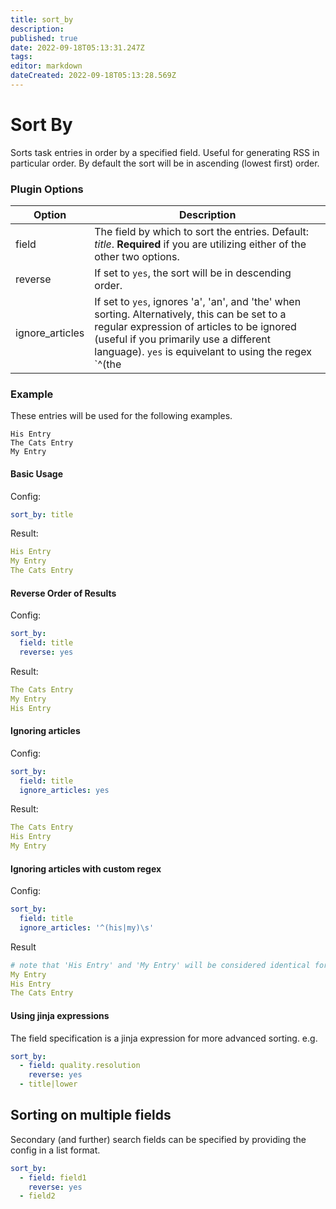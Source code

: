 ```yaml
---
title: sort_by
description: 
published: true
date: 2022-09-18T05:13:31.247Z
tags: 
editor: markdown
dateCreated: 2022-09-18T05:13:28.569Z
---
```


# Sort By
Sorts task entries in order by a specified field. Useful for generating RSS in particular order. By default the sort will be in ascending (lowest first) order.

### Plugin Options
| Option| Description |
| --- | --- |
| field | The field by which to sort the entries. Default: _title_. **Required** if you are utilizing either of the other two options. |
| reverse | If set to `yes`, the sort will be in descending order. |
| ignore_articles | If set to `yes`, ignores 'a', 'an', and 'the' when sorting. Alternatively, this can be set to a regular expression of articles to be ignored (useful if you primarily use a different language). `yes` is equivelant to using the regex `^(the|a|an)\s`. |

### Example
These entries will be used for the following examples.
```text
His Entry
The Cats Entry
My Entry
```

#### Basic Usage
Config:
```yaml
sort_by: title
```
Result:
```yaml
His Entry
My Entry
The Cats Entry
```

#### Reverse Order of Results
Config:
```yaml
sort_by:
  field: title
  reverse: yes
```
Result:
```yaml
The Cats Entry
My Entry
His Entry
```

#### Ignoring articles
Config:
```yaml
sort_by:
  field: title
  ignore_articles: yes
```
Result:
```yaml
The Cats Entry
His Entry
My Entry
```

#### Ignoring articles with custom regex
Config:
```yaml
sort_by:
  field: title
  ignore_articles: '^(his|my)\s'
```
Result
```yaml
# note that 'His Entry' and 'My Entry' will be considered identical for the sort (since 'His' and 'My' will be ignored) and may be reversed, but will always be before 'The Cats Entry'
My Entry
His Entry
The Cats Entry
```

#### Using jinja expressions
The field specification is a jinja expression for more advanced sorting.
e.g.
```yaml
sort_by:
  - field: quality.resolution
    reverse: yes
  - title|lower
```

## Sorting on multiple fields

Secondary (and further) search fields can be specified by providing the config in a list format.

```yaml
sort_by:
  - field: field1
    reverse: yes
  - field2
```